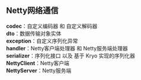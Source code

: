 ## Netty网络通信

**codec**：自定义编码器 和 自定义解码器<br>
**dto**：数据传输对象实体<br>
**exception**：自定义序列化异常<br>
**handler**：Netty客户端处理器 和 Netty服务端处理器<br>
**serializer**：序列化接口 以及 基于 Kryo 实现的序列化器<br>
**NettyClient**：Netty客户端<br>
**NettyServer**：Netty服务端<br>